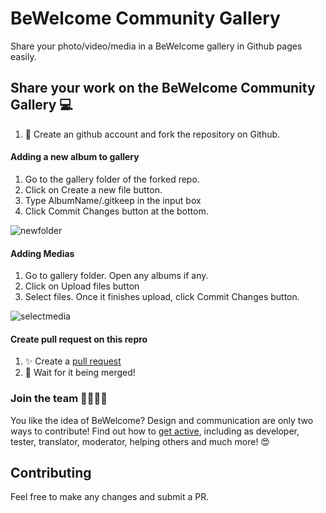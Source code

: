 # BeWelcome Community Gallery
Share your photo/video/media in a BeWelcome gallery in Github pages easily.

## Share your work on the BeWelcome Community Gallery :computer:

1. :balloon: Create an github account and fork the repository on Github.

#### Adding a new album to gallery
1. Go to the gallery folder of the forked repo.
2. Click on Create a new file button.
3. Type AlbumName/.gitkeep in the input box
4. Click Commit Changes button at the bottom.

![newfolder](https://media.giphy.com/media/455paOHOAWr4KWNOtg/giphy.gif)

#### Adding Medias
1. Go to gallery folder. Open any albums if any.
2. Click on Upload files button
3. Select files. Once it finishes upload, click Commit Changes button.

![selectmedia](https://media.giphy.com/media/2uIfenjYx5anbQOEAo/giphy.gif)

#### Create pull request on this repro
1. :sparkles: Create a [pull request](https://opensource.guide/how-to-contribute/#opening-a-pull-request)
2. :tada: Wait for it being merged!

### Join the team :girl::boy::woman::man:

You like the idea of BeWelcome? Design and communication are only two ways to contribute! Find out how to [get active](https://www.bewelcome.org/about/getactive), including as developer, tester, translator, moderator, helping others and much more! :heart_eyes:

## Contributing
Feel free to make any changes and submit a PR.

